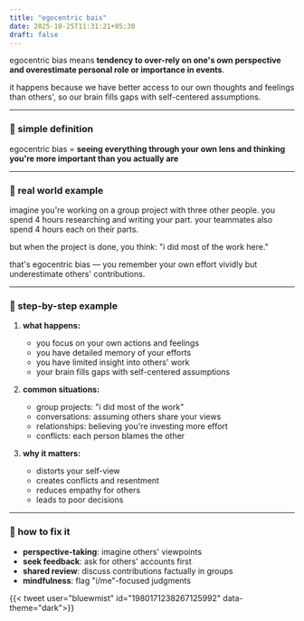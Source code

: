 ```yaml
---
title: "egocentric bais"
date: 2025-10-25T11:31:21+05:30
draft: false
---
```


egocentric bias means **tendency to over-rely on one's own perspective and overestimate personal role or importance in events**.

it happens because we have better access to our own thoughts and feelings than others', so our brain fills gaps with self-centered assumptions.

---

### 🔹 simple definition

egocentric bias = **seeing everything through your own lens and thinking you're more important than you actually are**

---

### 🔹 real world example

imagine you're working on a group project with three other people.
you spend 4 hours researching and writing your part.
your teammates also spend 4 hours each on their parts.

but when the project is done, you think: "i did most of the work here."

that's egocentric bias — you remember your own effort vividly but underestimate others' contributions.

---

### 🔹 step-by-step example

1. **what happens:**

   - you focus on your own actions and feelings
   - you have detailed memory of your efforts
   - you have limited insight into others' work
   - your brain fills gaps with self-centered assumptions

2. **common situations:**

   - group projects: "i did most of the work"
   - conversations: assuming others share your views
   - relationships: believing you're investing more effort
   - conflicts: each person blames the other

3. **why it matters:**

   - distorts your self-view
   - creates conflicts and resentment
   - reduces empathy for others
   - leads to poor decisions

---

### 🔹 how to fix it

- **perspective-taking**: imagine others' viewpoints
- **seek feedback**: ask for others' accounts first
- **shared review**: discuss contributions factually in groups
- **mindfulness**: flag "i/me"-focused judgments

<div class="tweet-grid">
    {{< tweet user="bluewmist" id="1980171238267125992" data-theme="dark">}}
</div>

